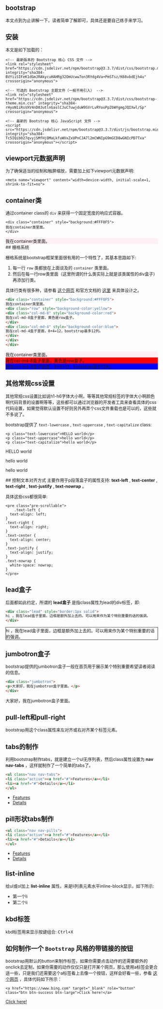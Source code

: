 ## bootstrap

本文点到为止讲解一下，读者简单了解即可，具体还是要自己练手来学习。

## 安装

本文是如下加载的：
```
<!-- 最新版本的 Bootstrap 核心 CSS 文件 -->
<link rel="stylesheet" href="https://cdn.jsdelivr.net/npm/bootstrap@3.3.7/dist/css/bootstrap.min.css" integrity="sha384-BVYiiSIFeK1dGmJRAkycuHAHRg32OmUcww7on3RYdg4Va+PmSTsz/K68vbdEjh4u" crossorigin="anonymous">

<!-- 可选的 Bootstrap 主题文件（一般不用引入） -->
<link rel="stylesheet" href="https://cdn.jsdelivr.net/npm/bootstrap@3.3.7/dist/css/bootstrap-theme.min.css" integrity="sha384-rHyoN1iRsVXV4nD0JutlnGaslCJuC7uwjduW9SVrLvRYooPp2bWYgmgJQIXwl/Sp" crossorigin="anonymous">

<!-- 最新的 Bootstrap 核心 JavaScript 文件 -->
<script src="https://cdn.jsdelivr.net/npm/bootstrap@3.3.7/dist/js/bootstrap.min.js" integrity="sha384-Tc5IQib027qvyjSMfHjOMaLkfuWVxZxUPnCJA7l2mCWNIpG9mGCD8wGNIcPD7Txa" crossorigin="anonymous"></script>
```


<!-- 最新版本的 Bootstrap 核心 CSS 文件 -->
<link rel="stylesheet" href="https://cdn.jsdelivr.net/npm/bootstrap@3.3.7/dist/css/bootstrap.min.css" integrity="sha384-BVYiiSIFeK1dGmJRAkycuHAHRg32OmUcww7on3RYdg4Va+PmSTsz/K68vbdEjh4u" crossorigin="anonymous">

<!-- 可选的 Bootstrap 主题文件（一般不用引入） -->
<link rel="stylesheet" href="https://cdn.jsdelivr.net/npm/bootstrap@3.3.7/dist/css/bootstrap-theme.min.css" integrity="sha384-rHyoN1iRsVXV4nD0JutlnGaslCJuC7uwjduW9SVrLvRYooPp2bWYgmgJQIXwl/Sp" crossorigin="anonymous">

<!-- 最新的 Bootstrap 核心 JavaScript 文件 -->
<script src="https://cdn.jsdelivr.net/npm/bootstrap@3.3.7/dist/js/bootstrap.min.js" integrity="sha384-Tc5IQib027qvyjSMfHjOMaLkfuWVxZxUPnCJA7l2mCWNIpG9mGCD8wGNIcPD7Txa" crossorigin="anonymous"></script>
## viewport元数据声明

为了确保适当的绘制和触屏缩放，需要加上如下viewport元数据声明:
```
<meta name="viewport" content="width=device-width, initial-scale=1, shrink-to-fit=no">
```
<meta name="viewport" content="width=device-width, initial-scale=1, shrink-to-fit=no">

## container类

通过container class的 `div` 来获得一个固定宽度的响应式容器。
```
<div class="container" style="background:#FFF0F5">
我在container类里面。
</div>
```
<div class="container" style="background:#FFF0F5">
我在container类里面。
</div>
## 栅格系统

栅格系统是bootstrap框架里面很有用的一个特性了，其基本思路如下:

1. 每一行 `row` 类都放在上面谈及的 `container` 类里面。
2. 然后在每一行row类里面（这里所谓的什么类实际上就是该类属性的div盒子）再添加行类。

具体行类有很多种，请参看 [这个网页](http://getbootstrap.com/examples/grid/) 和官方文档的 [这里](http://getbootstrap.com/css/#grid) 来具体设计之。

```html
<div class="container" style="background:#FFF0F5">
我在container类里面。
<div class="row" style="background-color:yellow">
<div class="col-md-8" style="background-color:red">
我在col-md-8盒子里面，黄色是row盒子。
</div>
<div class="col-md-4" style="background-color:blue">
我在col-md-4盒子里面，8+4=12，bootstrap最多12列。
</div>
</div>
</div>
```

<div class="container" style="background:#FFF0F5">
我在container类里面。
<div class="row" style="background-color:yellow">
<div class="col-md-8" style="background-color:red">
我在col-md-8盒子里面，黄色是row盒子。
</div>
<div class="col-md-4" style="background-color:blue">
我在col-md-4盒子里面，8+4=12，bootstrap最多12列。
</div>
</div>
</div>

## 其他常规css设置

其他常规css设置比如说h1-h6字体大小啊，等等其他常规标签的字体大小啊颜色啊代码背景的设置啊等等，这些都可以通过浏览器的开发者工具来查看具体的css代码设置，如果觉得默认设置不好则另外再弄个css文件重载也是可以的，这些就不多说了。


bootstrap提供了 `text-lowercase` , `text-uppercase` , `text-capitalize` class:
```
<p class="text-lowercase">HELLO world</p>
<p class="text-uppercase">hello world</p>
<p class="text-capitalize">hello world</p>
```

<p class="text-lowercase">HELLO world</p>
<p class="text-uppercase">hello world</p>
<p class="text-capitalize">hello world</p>
## 控制文本对齐方式
主要作用于p段落盒子的属性支持: <strong>text-left</strong> ,  <strong>text-center</strong> ,  <strong>text-right</strong> ,  <strong>text-justify</strong> , <strong>text-nowrap</strong> 。

具体这些css都很简单:
```
<pre class="pre-scrollable">
    .text-left {
  text-align: left;
}
.text-right {
  text-align: right;
}
.text-center {
  text-align: center;
}
.text-justify {
  text-align: justify;
}
.text-nowrap {
  white-space: nowrap;
}
</pre>
```





## lead盒子

后面都如此约定，所谓的 **lead盒子** 是指class属性为lead的div标签，即:
```html
<div class="lead" style="border:1px solid">
hi ，我在lead盒子里面，边框是额外加上去的。可以用来作为某个特别重要的话的强调。
</div>
```

<div class="lead" style="border:1px solid">
hi ，我在lead盒子里面，边框是额外加上去的。可以用来作为某个特别重要的话的强调。
</div>

## jumbotron盒子
bootstrap提供的jumbotron盒子一般在首页用于展示某个特别重要希望读者阅读的信息。

```html
<div class="jumbotron">
<p>大家好，我在jumbotron盒子里面。</p>
</div>
```

<div class="jumbotron">
<p>大家好，我在jumbotron盒子里面。</p>
</div>



## pull-left和pull-right

bootstrap用这个class属性来左对齐或右对齐某个标签元素。

## tabs的制作

利用bootstrap制作tabs，就是建立一个ul无序列表，然后class属性设置为 **nav nav-tabs** ，这样就制作了一个简单的tabs了。

```html
<ul class="nav nav-tabs">
<li class="active"><a href="#">Features</a></li>
<li><a href="#">Details</a></li>
</ul>
```

<ul class="nav nav-tabs">
<li class="active"><a href="#">Features</a></li>
<li><a href="#">Details</a></li>
</ul>

## pill形状tabs制作
```html
<ul class="nav nav-pills">
<li class="active"><a href="#">Features</a></li>
<li><a href="#">Details</a></li>
</ul>
```

<ul class="nav nav-pills">
<li class="active"><a href="#">Features</a></li>
<li><a href="#">Details</a></li>
</ul>

## list-inline

给ul或ol加上 <strong>list-inline</strong> 属性，来是li列表元素水平inline-block显示，如下所示:
<ul class="list-inline">
<li>第一个li</li>
<li>第二个li</li>
</ul>

## kbd标签

kbd标签用来显示按键组合: <kbd>Ctrl+X</kbd>



## 如何制作一个 `Bootstrap` 风格的带链接的按钮

bootstrap用默认的button来制作标签，如果你需要点击动作的还需要额外的onclick去定制，如果你需要的动作仅仅只是打开某个网页，那么使用a标签会更合适一些，只是我们还需要这个a标签看上去像一个按钮，这样会好看一些，参看 [这个网页](http://stackoverflow.com/questions/19981949/how-to-make-a-button-in-bootstrap-look-like-a-normal-link-in-nav-tabs) ，具体代码如下所示：

```
<a href="https://www.bing.com" target="_blank" role="button" class="btn btn-success btn-large">Click here!</a>
```
<a href="https://www.bing.com" target="_blank" role="button" class="btn btn-success btn-large">Click here!</a>